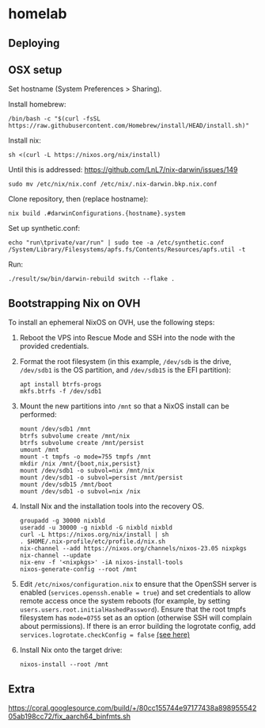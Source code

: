 # homelab

## Deploying

## OSX setup

Set hostname (System Preferences > Sharing).

Install homebrew:

    /bin/bash -c "$(curl -fsSL https://raw.githubusercontent.com/Homebrew/install/HEAD/install.sh)"

Install nix:

    sh <(curl -L https://nixos.org/nix/install)

Until this is addressed: https://github.com/LnL7/nix-darwin/issues/149

    sudo mv /etc/nix/nix.conf /etc/nix/.nix-darwin.bkp.nix.conf

Clone repository, then (replace hostname):

    nix build .#darwinConfigurations.{hostname}.system

Set up synthetic.conf:

    echo "run\tprivate/var/run" | sudo tee -a /etc/synthetic.conf
    /System/Library/Filesystems/apfs.fs/Contents/Resources/apfs.util -t

Run:

    ./result/sw/bin/darwin-rebuild switch --flake .

## Bootstrapping Nix on OVH

To install an ephemeral NixOS on OVH, use the following steps:

1.  Reboot the VPS into Rescue Mode and SSH into the node with the provided
    credentials.

2.  Format the root filesystem (in this example, `/dev/sdb` is the drive,
    `/dev/sdb1` is the OS partition, and `/dev/sdb15` is the EFI partition):

        apt install btrfs-progs
        mkfs.btrfs -f /dev/sdb1

3.  Mount the new partitions into `/mnt` so that a NixOS install can be
    performed:

        mount /dev/sdb1 /mnt
        btrfs subvolume create /mnt/nix
        btrfs subvolume create /mnt/persist
        umount /mnt
        mount -t tmpfs -o mode=755 tmpfs /mnt
        mkdir /nix /mnt/{boot,nix,persist}
        mount /dev/sdb1 -o subvol=nix /mnt/nix
        mount /dev/sdb1 -o subvol=persist /mnt/persist
        mount /dev/sdb15 /mnt/boot
        mount /dev/sdb1 -o subvol=nix /nix

4.  Install Nix and the installation tools into the recovery OS.

        groupadd -g 30000 nixbld
        useradd -u 30000 -g nixbld -G nixbld nixbld
        curl -L https://nixos.org/nix/install | sh
        . $HOME/.nix-profile/etc/profile.d/nix.sh
        nix-channel --add https://nixos.org/channels/nixos-23.05 nixpkgs
        nix-channel --update
        nix-env -f '<nixpkgs>' -iA nixos-install-tools
        nixos-generate-config --root /mnt

5.  Edit `/etc/nixos/configuration.nix` to ensure that the OpenSSH server is
    enabled (`services.openssh.enable = true`) and set credentials to allow
    remote access once the system reboots (for example, by setting
    `users.users.root.initialHashedPassword`). Ensure that the root tmpfs
    filesystem has `mode=0755` set as an option (otherwise SSH will complain
    about permissions). If there is an error building the logrotate config,
    add `services.logrotate.checkConfig = false` [(see here)][1]

    [1]: https://discourse.nixos.org/t/logrotate-config-fails-due-to-missing-group-30000/28501/2

6.  Install Nix onto the target drive:

        nixos-install --root /mnt

## Extra

https://coral.googlesource.com/build/+/80cc155744e97177438a89895554205ab198cc72/fix_aarch64_binfmts.sh

